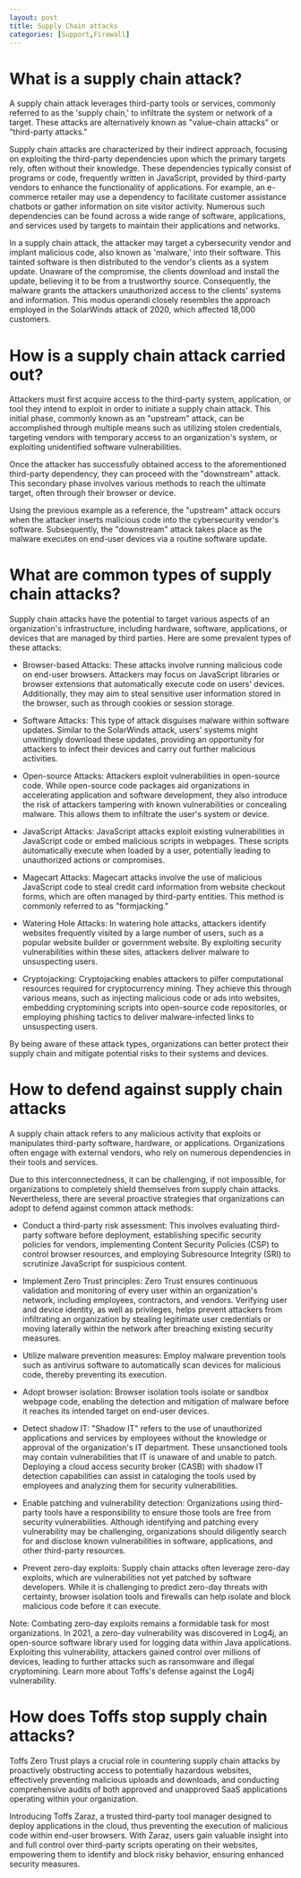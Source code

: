 ```yaml
---
layout: post
title: Supply Chain attacks
categories: [Support,Firewall]
---
```

# What is a supply chain attack?
A supply chain attack leverages third-party tools or services, commonly referred to as the 'supply chain,' to infiltrate the system or network of a target. These attacks are alternatively known as "value-chain attacks" or "third-party attacks."

Supply chain attacks are characterized by their indirect approach, focusing on exploiting the third-party dependencies upon which the primary targets rely, often without their knowledge. These dependencies typically consist of programs or code, frequently written in JavaScript, provided by third-party vendors to enhance the functionality of applications. For example, an e-commerce retailer may use a dependency to facilitate customer assistance chatbots or gather information on site visitor activity. Numerous such dependencies can be found across a wide range of software, applications, and services used by targets to maintain their applications and networks.

In a supply chain attack, the attacker may target a cybersecurity vendor and implant malicious code, also known as 'malware,' into their software. This tainted software is then distributed to the vendor's clients as a system update. Unaware of the compromise, the clients download and install the update, believing it to be from a trustworthy source. Consequently, the malware grants the attackers unauthorized access to the clients' systems and information. This modus operandi closely resembles the approach employed in the SolarWinds attack of 2020, which affected 18,000 customers.

# How is a supply chain attack carried out?
Attackers must first acquire access to the third-party system, application, or tool they intend to exploit in order to initiate a supply chain attack. This initial phase, commonly known as an "upstream" attack, can be accomplished through multiple means such as utilizing stolen credentials, targeting vendors with temporary access to an organization's system, or exploiting unidentified software vulnerabilities.

Once the attacker has successfully obtained access to the aforementioned third-party dependency, they can proceed with the "downstream" attack. This secondary phase involves various methods to reach the ultimate target, often through their browser or device.

Using the previous example as a reference, the "upstream" attack occurs when the attacker inserts malicious code into the cybersecurity vendor's software. Subsequently, the "downstream" attack takes place as the malware executes on end-user devices via a routine software update.

# What are common types of supply chain attacks?
Supply chain attacks have the potential to target various aspects of an organization's infrastructure, including hardware, software, applications, or devices that are managed by third parties. Here are some prevalent types of these attacks:

* Browser-based Attacks: These attacks involve running malicious code on end-user browsers. Attackers may focus on JavaScript libraries or browser extensions that automatically execute code on users' devices. Additionally, they may aim to steal sensitive user information stored in the browser, such as through cookies or session storage.

* Software Attacks: This type of attack disguises malware within software updates. Similar to the SolarWinds attack, users' systems might unwittingly download these updates, providing an opportunity for attackers to infect their devices and carry out further malicious activities.

* Open-source Attacks: Attackers exploit vulnerabilities in open-source code. While open-source code packages aid organizations in accelerating application and software development, they also introduce the risk of attackers tampering with known vulnerabilities or concealing malware. This allows them to infiltrate the user's system or device.

* JavaScript Attacks: JavaScript attacks exploit existing vulnerabilities in JavaScript code or embed malicious scripts in webpages. These scripts automatically execute when loaded by a user, potentially leading to unauthorized actions or compromises.

* Magecart Attacks: Magecart attacks involve the use of malicious JavaScript code to steal credit card information from website checkout forms, which are often managed by third-party entities. This method is commonly referred to as "formjacking."

* Watering Hole Attacks: In watering hole attacks, attackers identify websites frequently visited by a large number of users, such as a popular website builder or government website. By exploiting security vulnerabilities within these sites, attackers deliver malware to unsuspecting users.

* Cryptojacking: Cryptojacking enables attackers to pilfer computational resources required for cryptocurrency mining. They achieve this through various means, such as injecting malicious code or ads into websites, embedding cryptomining scripts into open-source code repositories, or employing phishing tactics to deliver malware-infected links to unsuspecting users.

By being aware of these attack types, organizations can better protect their supply chain and mitigate potential risks to their systems and devices.

# How to defend against supply chain attacks
A supply chain attack refers to any malicious activity that exploits or manipulates third-party software, hardware, or applications. Organizations often engage with external vendors, who rely on numerous dependencies in their tools and services.

Due to this interconnectedness, it can be challenging, if not impossible, for organizations to completely shield themselves from supply chain attacks. Nevertheless, there are several proactive strategies that organizations can adopt to defend against common attack methods:

* Conduct a third-party risk assessment: This involves evaluating third-party software before deployment, establishing specific security policies for vendors, implementing Content Security Policies (CSP) to control browser resources, and employing Subresource Integrity (SRI) to scrutinize JavaScript for suspicious content.

* Implement Zero Trust principles: Zero Trust ensures continuous validation and monitoring of every user within an organization's network, including employees, contractors, and vendors. Verifying user and device identity, as well as privileges, helps prevent attackers from infiltrating an organization by stealing legitimate user credentials or moving laterally within the network after breaching existing security measures.

* Utilize malware prevention measures: Employ malware prevention tools such as antivirus software to automatically scan devices for malicious code, thereby preventing its execution.

* Adopt browser isolation: Browser isolation tools isolate or sandbox webpage code, enabling the detection and mitigation of malware before it reaches its intended target on end-user devices.

* Detect shadow IT: "Shadow IT" refers to the use of unauthorized applications and services by employees without the knowledge or approval of the organization's IT department. These unsanctioned tools may contain vulnerabilities that IT is unaware of and unable to patch. Deploying a cloud access security broker (CASB) with shadow IT detection capabilities can assist in cataloging the tools used by employees and analyzing them for security vulnerabilities.

* Enable patching and vulnerability detection: Organizations using third-party tools have a responsibility to ensure those tools are free from security vulnerabilities. Although identifying and patching every vulnerability may be challenging, organizations should diligently search for and disclose known vulnerabilities in software, applications, and other third-party resources.

* Prevent zero-day exploits: Supply chain attacks often leverage zero-day exploits, which are vulnerabilities not yet patched by software developers. While it is challenging to predict zero-day threats with certainty, browser isolation tools and firewalls can help isolate and block malicious code before it can execute.

Note: Combating zero-day exploits remains a formidable task for most organizations. In 2021, a zero-day vulnerability was discovered in Log4j, an open-source software library used for logging data within Java applications. Exploiting this vulnerability, attackers gained control over millions of devices, leading to further attacks such as ransomware and illegal cryptomining. Learn more about Toffs's defense against the Log4j vulnerability.

# How does Toffs stop supply chain attacks?
Toffs Zero Trust plays a crucial role in countering supply chain attacks by proactively obstructing access to potentially hazardous websites, effectively preventing malicious uploads and downloads, and conducting comprehensive audits of both approved and unapproved SaaS applications operating within your organization.

Introducing Toffs Zaraz, a trusted third-party tool manager designed to deploy applications in the cloud, thus preventing the execution of malicious code within end-user browsers. With Zaraz, users gain valuable insight into and full control over third-party scripts operating on their websites, empowering them to identify and block risky behavior, ensuring enhanced security measures.